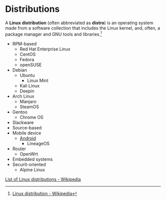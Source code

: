 # Distributions
A **Linux distribution** (often abbreviated as **distro**) is an operating system made from a software collection that includes the Linux kernel, and, often, a package manager and GNU tools and libraries.[^wiki]

[^wiki]: [Linux distribution - Wikipedia](https://en.wikipedia.org/wiki/Linux_distribution)

- RPM-based
  - Red Hat Enterprise Linux
  - CentOS
  - Fedora
  - openSUSE
- Debian
  - Ubuntu
  	- Linux Mint
  - Kali Linux
  - Deepin
- Arch Linux
  - Manjaro
  - SteamOS
- Gentoo
  - Chrome OS
- Slackware
- Source-based
- Mobile device
  - [Android](Android/README.md)
    - LineageOS
- Router
  - OpenWrt
- Embedded systems
- Securit-oriented
  - Alpine Linux

[List of Linux distributions - Wikipedia](https://en.wikipedia.org/wiki/List_of_Linux_distributions)